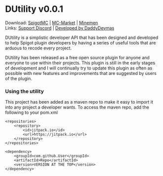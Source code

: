 # DUtility v0.0.1
 Download: [SpigotMC]() | [MC-Market]() | [Minemen]()  
 Links: [Support Discord](https://discord.gg/Pfn85pA) | [Developed by DaddyDevmas](https://discord.gg/Pfn85pA)
 
 DUtility is a simplistic developer API that has been designed and developed to help Spigot plugin developers 
 by having a series of useful tools that are arduous to recode every project. 
 
 DUtility has been released as a free open source plugin for anyone and everyone to use within their projects. This plugin is still in the early stages of development and I will continually try to update this plugin as often as possible with new features and improvements that are suggested by users of the plugin.  
 
 ### Using the utility
 This project has been added as a maven repo to make it easy to import it into any project a developer wants. 
 To access the maven repo, add the following to your pom.xml
```
<repositories>
    <repository>
        <id>jitpack.io</id>
        <url>https://jitpack.io</url>
    </repository>
</repositories>

<dependency>
    <groupId>com.github.User</groupId>
    <artifactId>Repo</artifactId>
    <version>VERSION AT THE TOP</version>
</dependency>
```

